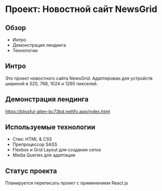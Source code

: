 # Проект: Новостной сайт NewsGrid
## Обзор
- Интро
- Демонстрация лендинга
- Технологии

## Интро
Это проект новостного сайта NewsGrid. Адаптирован для устройств шириной в 320, 768, 1024 и 1280 пикселей.

## Демонстрация лендинга
https://blissful-allen-bc73bd.netlify.app/index.html

## Используемые технологии
- Стек: HTML & CSS
- Препроцессор SASS
- Flexbox и Grid Layout для создания сеток
- Media Queries для адаптации

## Статус проекта
Планируется переписать проект с применением React.js
